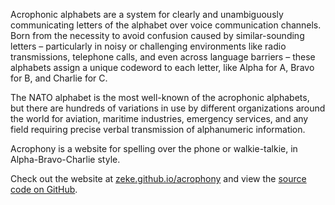 <!--
title: Acrophonics
website: https://github.com/zeke/acrophony
description: Explore the alpha-bravo-charlie alphabets of the world.
keywords: [language, words, rhyme, reference, english, ruby]
publish_date: 2016-01-10
kind: project
-->

Acrophonic alphabets are a system for clearly and unambiguously communicating letters of the alphabet over voice communication channels. Born from the necessity to avoid confusion caused by similar-sounding letters – particularly in noisy or challenging environments like radio transmissions, telephone calls, and even across language barriers – these alphabets assign a unique codeword to each letter, like Alpha for A, Bravo for B, and Charlie for C.

The NATO alphabet is the most well-known of the acrophonic alphabets, but there are hundreds of variations in use by different organizations around the world for aviation, maritime industries, emergency services, and any field requiring precise verbal transmission of alphanumeric information.

Acrophony is a website for spelling over the phone or walkie-talkie, in Alpha-Bravo-Charlie style.

Check out the website at [zeke.github.io/acrophony](https://zeke.github.io/acrophony) and view the [source code on GitHub](https://github.com/zeke/acrophony).

